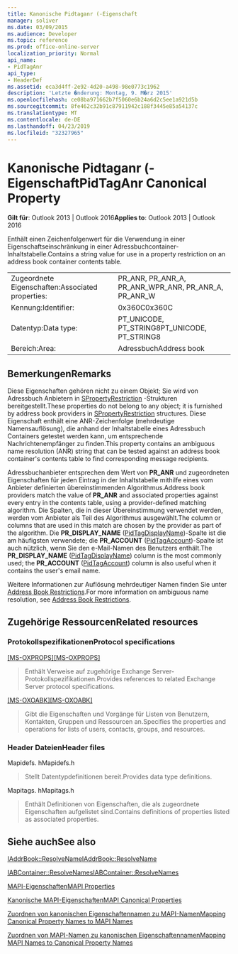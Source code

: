 ```yaml
---
title: Kanonische Pidtaganr (-Eigenschaft
manager: soliver
ms.date: 03/09/2015
ms.audience: Developer
ms.topic: reference
ms.prod: office-online-server
localization_priority: Normal
api_name:
- PidTagAnr
api_type:
- HeaderDef
ms.assetid: eca3d4ff-2e92-4d20-a498-98e0773c1962
description: 'Letzte �nderung: Montag, 9. M�rz 2015'
ms.openlocfilehash: ce08ba971662b7f5060e6b24a6d2c5ee1a921d5b
ms.sourcegitcommit: 8fe462c32b91c87911942c188f3445e85a54137c
ms.translationtype: MT
ms.contentlocale: de-DE
ms.lasthandoff: 04/23/2019
ms.locfileid: "32327965"
---
```

# <a name="pidtaganr-canonical-property"></a><span data-ttu-id="2d40a-103">Kanonische Pidtaganr (-Eigenschaft</span><span class="sxs-lookup"><span data-stu-id="2d40a-103">PidTagAnr Canonical Property</span></span>

  
  
<span data-ttu-id="2d40a-104">**Gilt für**: Outlook 2013 | Outlook 2016</span><span class="sxs-lookup"><span data-stu-id="2d40a-104">**Applies to**: Outlook 2013 | Outlook 2016</span></span> 
  
<span data-ttu-id="2d40a-105">Enthält einen Zeichenfolgenwert für die Verwendung in einer Eigenschaftseinschränkung in einer Adressbuchcontainer-Inhaltstabelle.</span><span class="sxs-lookup"><span data-stu-id="2d40a-105">Contains a string value for use in a property restriction on an address book container contents table.</span></span> 
  
|||
|:-----|:-----|
|<span data-ttu-id="2d40a-106">Zugeordnete Eigenschaften:</span><span class="sxs-lookup"><span data-stu-id="2d40a-106">Associated properties:</span></span>  <br/> |<span data-ttu-id="2d40a-107">PR_ANR, PR_ANR_A, PR_ANR_W</span><span class="sxs-lookup"><span data-stu-id="2d40a-107">PR_ANR, PR_ANR_A, PR_ANR_W</span></span>  <br/> |
|<span data-ttu-id="2d40a-108">Kennung:</span><span class="sxs-lookup"><span data-stu-id="2d40a-108">Identifier:</span></span>  <br/> |<span data-ttu-id="2d40a-109">0x360C</span><span class="sxs-lookup"><span data-stu-id="2d40a-109">0x360C</span></span>  <br/> |
|<span data-ttu-id="2d40a-110">Datentyp:</span><span class="sxs-lookup"><span data-stu-id="2d40a-110">Data type:</span></span>  <br/> |<span data-ttu-id="2d40a-111">PT_UNICODE, PT_STRING8</span><span class="sxs-lookup"><span data-stu-id="2d40a-111">PT_UNICODE, PT_STRING8</span></span>  <br/> |
|<span data-ttu-id="2d40a-112">Bereich:</span><span class="sxs-lookup"><span data-stu-id="2d40a-112">Area:</span></span>  <br/> |<span data-ttu-id="2d40a-113">Adressbuch</span><span class="sxs-lookup"><span data-stu-id="2d40a-113">Address book</span></span>  <br/> |
   
## <a name="remarks"></a><span data-ttu-id="2d40a-114">Bemerkungen</span><span class="sxs-lookup"><span data-stu-id="2d40a-114">Remarks</span></span>

<span data-ttu-id="2d40a-115">Diese Eigenschaften gehören nicht zu einem Objekt; Sie wird von Adressbuch Anbietern in [SPropertyRestriction](spropertyrestriction.md) -Strukturen bereitgestellt.</span><span class="sxs-lookup"><span data-stu-id="2d40a-115">These properties do not belong to any object; it is furnished by address book providers in [SPropertyRestriction](spropertyrestriction.md) structures.</span></span> <span data-ttu-id="2d40a-116">Diese Eigenschaft enthält eine ANR-Zeichenfolge (mehrdeutige Namensauflösung), die anhand der Inhaltstabelle eines Adressbuch Containers getestet werden kann, um entsprechende Nachrichtenempfänger zu finden.</span><span class="sxs-lookup"><span data-stu-id="2d40a-116">This property contains an ambiguous name resolution (ANR) string that can be tested against an address book container's contents table to find corresponding message recipients.</span></span> 
  
<span data-ttu-id="2d40a-117">Adressbuchanbieter entsprechen dem Wert von **PR_ANR** und zugeordneten Eigenschaften für jeden Eintrag in der Inhaltstabelle mithilfe eines vom Anbieter definierten übereinstimmenden Algorithmus.</span><span class="sxs-lookup"><span data-stu-id="2d40a-117">Address book providers match the value of **PR_ANR** and associated properties against every entry in the contents table, using a provider-defined matching algorithm.</span></span> <span data-ttu-id="2d40a-118">Die Spalten, die in dieser Übereinstimmung verwendet werden, werden vom Anbieter als Teil des Algorithmus ausgewählt.</span><span class="sxs-lookup"><span data-stu-id="2d40a-118">The column or columns that are used in this match are chosen by the provider as part of the algorithm.</span></span> <span data-ttu-id="2d40a-119">Die **PR_DISPLAY_NAME** ([PidTagDisplayName](pidtagdisplayname-canonical-property.md))-Spalte ist die am häufigsten verwendete; die **PR_ACCOUNT** ([PidTagAccount](pidtagaccount-canonical-property.md))-Spalte ist auch nützlich, wenn Sie den e-Mail-Namen des Benutzers enthält.</span><span class="sxs-lookup"><span data-stu-id="2d40a-119">The **PR_DISPLAY_NAME** ([PidTagDisplayName](pidtagdisplayname-canonical-property.md)) column is the most commonly used; the **PR_ACCOUNT** ([PidTagAccount](pidtagaccount-canonical-property.md)) column is also useful when it contains the user's email name.</span></span> 
  
<span data-ttu-id="2d40a-120">Weitere Informationen zur Auflösung mehrdeutiger Namen finden Sie unter [Address Book Restrictions](address-book-restrictions.md).</span><span class="sxs-lookup"><span data-stu-id="2d40a-120">For more information on ambiguous name resolution, see [Address Book Restrictions](address-book-restrictions.md).</span></span> 
  
## <a name="related-resources"></a><span data-ttu-id="2d40a-121">Zugehörige Ressourcen</span><span class="sxs-lookup"><span data-stu-id="2d40a-121">Related resources</span></span>

### <a name="protocol-specifications"></a><span data-ttu-id="2d40a-122">Protokollspezifikationen</span><span class="sxs-lookup"><span data-stu-id="2d40a-122">Protocol specifications</span></span>

<span data-ttu-id="2d40a-123">[[MS-OXPROPS]](https://msdn.microsoft.com/library/f6ab1613-aefe-447d-a49c-18217230b148%28Office.15%29.aspx)</span><span class="sxs-lookup"><span data-stu-id="2d40a-123">[[MS-OXPROPS]](https://msdn.microsoft.com/library/f6ab1613-aefe-447d-a49c-18217230b148%28Office.15%29.aspx)</span></span>
  
> <span data-ttu-id="2d40a-124">Enthält Verweise auf zugehörige Exchange Server-Protokollspezifikationen.</span><span class="sxs-lookup"><span data-stu-id="2d40a-124">Provides references to related Exchange Server protocol specifications.</span></span>
    
<span data-ttu-id="2d40a-125">[[MS-OXOABK]](https://msdn.microsoft.com/library/f4cf9b4c-9232-4506-9e71-2270de217614%28Office.15%29.aspx)</span><span class="sxs-lookup"><span data-stu-id="2d40a-125">[[MS-OXOABK]](https://msdn.microsoft.com/library/f4cf9b4c-9232-4506-9e71-2270de217614%28Office.15%29.aspx)</span></span>
  
> <span data-ttu-id="2d40a-126">Gibt die Eigenschaften und Vorgänge für Listen von Benutzern, Kontakten, Gruppen und Ressourcen an.</span><span class="sxs-lookup"><span data-stu-id="2d40a-126">Specifies the properties and operations for lists of users, contacts, groups, and resources.</span></span>
    
### <a name="header-files"></a><span data-ttu-id="2d40a-127">Header Dateien</span><span class="sxs-lookup"><span data-stu-id="2d40a-127">Header files</span></span>

<span data-ttu-id="2d40a-128">Mapidefs. h</span><span class="sxs-lookup"><span data-stu-id="2d40a-128">Mapidefs.h</span></span>
  
> <span data-ttu-id="2d40a-129">Stellt Datentypdefinitionen bereit.</span><span class="sxs-lookup"><span data-stu-id="2d40a-129">Provides data type definitions.</span></span>
    
<span data-ttu-id="2d40a-130">Mapitags. h</span><span class="sxs-lookup"><span data-stu-id="2d40a-130">Mapitags.h</span></span>
  
> <span data-ttu-id="2d40a-131">Enthält Definitionen von Eigenschaften, die als zugeordnete Eigenschaften aufgelistet sind.</span><span class="sxs-lookup"><span data-stu-id="2d40a-131">Contains definitions of properties listed as associated properties.</span></span>
    
## <a name="see-also"></a><span data-ttu-id="2d40a-132">Siehe auch</span><span class="sxs-lookup"><span data-stu-id="2d40a-132">See also</span></span>



[<span data-ttu-id="2d40a-133">IAddrBook::ResolveName</span><span class="sxs-lookup"><span data-stu-id="2d40a-133">IAddrBook::ResolveName</span></span>](iaddrbook-resolvename.md)
  
[<span data-ttu-id="2d40a-134">IABContainer::ResolveNames</span><span class="sxs-lookup"><span data-stu-id="2d40a-134">IABContainer::ResolveNames</span></span>](iabcontainer-resolvenames.md)


[<span data-ttu-id="2d40a-135">MAPI-Eigenschaften</span><span class="sxs-lookup"><span data-stu-id="2d40a-135">MAPI Properties</span></span>](mapi-properties.md)
  
[<span data-ttu-id="2d40a-136">Kanonische MAPI-Eigenschaften</span><span class="sxs-lookup"><span data-stu-id="2d40a-136">MAPI Canonical Properties</span></span>](mapi-canonical-properties.md)
  
[<span data-ttu-id="2d40a-137">Zuordnen von kanonischen Eigenschaftennamen zu MAPI-Namen</span><span class="sxs-lookup"><span data-stu-id="2d40a-137">Mapping Canonical Property Names to MAPI Names</span></span>](mapping-canonical-property-names-to-mapi-names.md)
  
[<span data-ttu-id="2d40a-138">Zuordnen von MAPI-Namen zu kanonischen Eigenschaftennamen</span><span class="sxs-lookup"><span data-stu-id="2d40a-138">Mapping MAPI Names to Canonical Property Names</span></span>](mapping-mapi-names-to-canonical-property-names.md)

